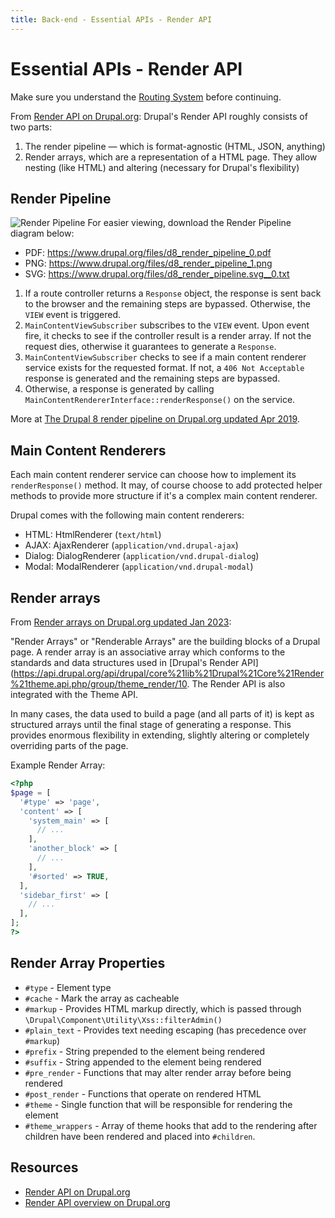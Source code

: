 ```yaml
---
title: Back-end - Essential APIs - Render API
---
```


# Essential APIs - Render API



Make sure you understand the [Routing System](/developer/back-end/4.4-essential-apis-routing.md) before continuing.

From [Render API on Drupal.org](https://www.drupal.org/docs/drupal-apis/render-api):
Drupal's Render API roughly consists of two parts:

1. The render pipeline — which is format-agnostic (HTML, JSON, anything)
2. Render arrays, which are a representation of a HTML page. They allow nesting (like HTML) and altering (necessary for Drupal's flexibility)

## Render Pipeline
![Render Pipeline](/images/render-pipeline.png)
For easier viewing, download the Render Pipeline diagram below:
- PDF: https://www.drupal.org/files/d8_render_pipeline_0.pdf
- PNG: https://www.drupal.org/files/d8_render_pipeline_1.png
- SVG: https://www.drupal.org/files/d8_render_pipeline.svg__0.txt

1. If a route controller returns a `Response` object, the response is sent back to the browser and the remaining steps are bypassed. Otherwise, the `VIEW` event is triggered.
2. `MainContentViewSubscriber` subscribes to the `VIEW` event. Upon event fire, it checks to see if the controller result is a render array. If not the request dies, otherwise it guarantees to generate a `Response`.
3. `MainContentViewSubscriber` checks to see if a main content renderer service exists for the requested format. If not, a `406 Not Acceptable` response is generated and the remaining steps are bypassed.
4. Otherwise, a response is generated by calling `MainContentRendererInterface::renderResponse()` on the service.

More at [The Drupal 8 render pipeline on Drupal.org updated Apr 2019](https://www.drupal.org/docs/8/api/render-api/the-drupal-8-render-pipeline). 

## Main Content Renderers
Each main content renderer service can choose how to implement its `renderResponse()` method. It may, of course choose to add protected helper methods to provide more structure if it's a complex main content renderer.

Drupal comes with the following main content renderers:

- HTML: HtmlRenderer (`text/html`)
- AJAX: AjaxRenderer (`application/vnd.drupal-ajax`)
- Dialog: DialogRenderer (`application/vnd.drupal-dialog`)
- Modal: ModalRenderer (`application/vnd.drupal-modal`)

## Render arrays

From [Render arrays on Drupal.org updated Jan 2023](https://www.drupal.org/docs/drupal-apis/render-api/render-arrays):

"Render Arrays" or "Renderable Arrays" are the building blocks of a Drupal page. A render array is an associative array which conforms to the standards and data structures used in [Drupal's Render API](https://api.drupal.org/api/drupal/core%21lib%21Drupal%21Core%21Render%21theme.api.php/group/theme_render/10. The Render API is also integrated with the Theme API.

In many cases, the data used to build a page (and all parts of it) is kept as structured arrays until the final stage of generating a response. This provides enormous flexibility in extending, slightly altering or completely overriding parts of the page.

Example Render Array:

```php
<?php
$page = [
  '#type' => 'page',
  'content' => [
    'system_main' => [
      // ...
    ],
    'another_block' => [
      // ...
    ],
    '#sorted' => TRUE,
  ],
  'sidebar_first' => [
    // ...
  ],
];
?>
```

## Render Array Properties

- `#type` - Element type
- `#cache` - Mark the array as cacheable
- `#markup` - Provides HTML markup directly, which is passed through `\Drupal\Component\Utility\Xss::filterAdmin()`
- `#plain_text` - Provides text needing escaping (has precedence over `#markup`)
- `#prefix` - String prepended to the element being rendered
- `#suffix` - String appended to the element being rendered
- `#pre_render` - Functions that may alter render array before being rendered
- `#post_render` - Functions that operate on rendered HTML
- `#theme` - Single function that will be responsible for rendering the element
- `#theme_wrappers` - Array of theme hooks that add to the rendering after children have been rendered and placed into `#children`.

##  Resources
- [Render API on Drupal.org](https://www.drupal.org/docs/drupal-apis/render-api)
- [Render API overview on Drupal.org](https://api.drupal.org/api/drupal/core%21lib%21Drupal%21Core%21Render%21theme.api.php/group/theme_render/10)




